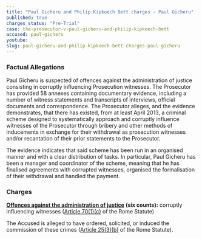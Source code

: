 ```yaml
---
title: "Paul Gicheru and Philip Kipkoech Bett charges - Paul Gicheru"
published: true
charges_status: "Pre-Trial"
case: the-prosecutor-v-paul-gicheru-and-philip-kipkoech-bett
accused: paul-gicheru
youtube:
slug: paul-gicheru-and-philip-kipkoech-bett-charges-paul-gicheru
---
```


### Factual Allegations

Paul Gicheru is suspected of offences against the administration of justice consisting in corruptly influencing Prosecution witnesses. The Prosecutor has provided 58 annexes containing documentary evidence, including a number of witness statements and transcripts of interviews, official documents and correspondence. The Prosecutor alleges, and the evidence demonstrates, that there has existed, from at least April 2013, a criminal scheme designed to systematically approach and corruptly influence witnesses of the Prosecutor through bribery and other methods of inducements in exchange for their withdrawal as prosecution witnesses and/or recantation of their prior statements to the Prosecutor.

The evidence indicates that said scheme has been run in an organised manner and with a clear distribution of tasks. In particular, Paul Gicheru has been a manager and coordinator of the scheme, meaning that he has finalised agreements with corrupted witnesses, organised the formalisation of their withdrawal and handled the payment.

### Charges

**[Offences against the administration of justice](http://www.casematrixnetwork.org/case-m/klamberg-commentary/rome-statute/#c1243)** **(six counts):** corruptly influencing witnesses ([Article 70(1)(c)](http://www.casematrixnetwork.org/case-m/klamberg-commentary/rome-statute/#c1243) of the Rome Statute)

The Accused is alleged to have ordered, solicited, or induced the commission of these crimes ([Article 25(3)(b)](http://www.casematrixnetwork.org/case-m/klamberg-commentary/rome-statute/#c1198) of the Rome Statute).


